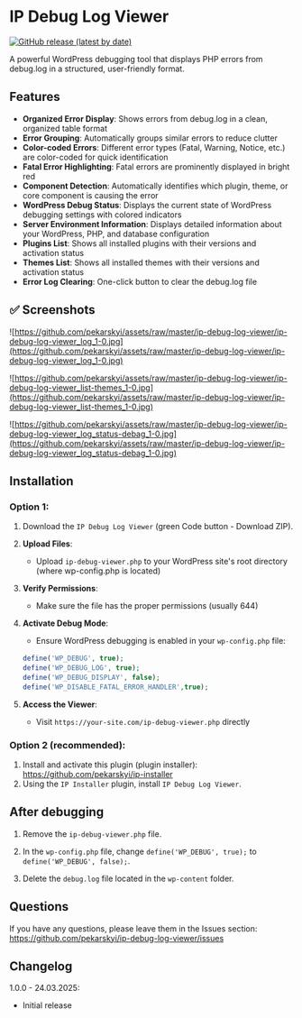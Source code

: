 # IP Debug Log Viewer

[![GitHub release (latest by date)](https://img.shields.io/github/v/release/pekarskyi/ip-debug-log-viewer?style=for-the-badge)](https://GitHub.com/pekarskyi/ip-debug-log-viewer/releases/)

A powerful WordPress debugging tool that displays PHP errors from debug.log in a structured, user-friendly format.

## Features

- **Organized Error Display**: Shows errors from debug.log in a clean, organized table format
- **Error Grouping**: Automatically groups similar errors to reduce clutter
- **Color-coded Errors**: Different error types (Fatal, Warning, Notice, etc.) are color-coded for quick identification
- **Fatal Error Highlighting**: Fatal errors are prominently displayed in bright red
- **Component Detection**: Automatically identifies which plugin, theme, or core component is causing the error
- **WordPress Debug Status**: Displays the current state of WordPress debugging settings with colored indicators
- **Server Environment Information**: Displays detailed information about your WordPress, PHP, and database configuration
- **Plugins List**: Shows all installed plugins with their versions and activation status
- **Themes List**: Shows all installed themes with their versions and activation status
- **Error Log Clearing**: One-click button to clear the debug.log file

## ✅ Screenshots
![https://github.com/pekarskyi/assets/raw/master/ip-debug-log-viewer/ip-debug-log-viewer_log_1-0.jpg](https://github.com/pekarskyi/assets/raw/master/ip-debug-log-viewer/ip-debug-log-viewer_log_1-0.jpg)

![https://github.com/pekarskyi/assets/raw/master/ip-debug-log-viewer/ip-debug-log-viewer_list-themes_1-0.jpg](https://github.com/pekarskyi/assets/raw/master/ip-debug-log-viewer/ip-debug-log-viewer_list-themes_1-0.jpg)

![https://github.com/pekarskyi/assets/raw/master/ip-debug-log-viewer/ip-debug-log-viewer_log_status-debag_1-0.jpg](https://github.com/pekarskyi/assets/raw/master/ip-debug-log-viewer/ip-debug-log-viewer_log_status-debag_1-0.jpg)

## Installation

### Option 1:

1. Download the `IP Debug Log Viewer` (green Code button - Download ZIP).

2. **Upload Files**:
   - Upload `ip-debug-viewer.php` to your WordPress site's root directory (where wp-config.php is located)

3. **Verify Permissions**:
   - Make sure the file has the proper permissions (usually 644)

4. **Activate Debug Mode**:
   - Ensure WordPress debugging is enabled in your `wp-config.php` file:
   ```php
   define('WP_DEBUG', true);
   define('WP_DEBUG_LOG', true);
   define('WP_DEBUG_DISPLAY', false);
   define('WP_DISABLE_FATAL_ERROR_HANDLER',true);
   ```

4. **Access the Viewer**:
   - Visit `https://your-site.com/ip-debug-viewer.php` directly
 
### Option 2 (recommended):

1. Install and activate this plugin (plugin installer): https://github.com/pekarskyi/ip-installer
2. Using the `IP Installer` plugin, install `IP Debug Log Viewer`.

## After debugging

1. Remove the `ip-debug-viewer.php` file.

2. In the `wp-config.php` file, change `define('WP_DEBUG', true);` to `define('WP_DEBUG', false);`.

3. Delete the `debug.log` file located in the `wp-content` folder.

## Questions

If you have any questions, please leave them in the Issues section: https://github.com/pekarskyi/ip-debug-log-viewer/issues

## Changelog

1.0.0 - 24.03.2025:
- Initial release